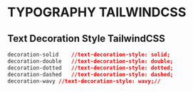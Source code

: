 # TYPOGRAPHY TAILWINDCSS

## Text Decoration Style TailwindCSS

```css
decoration-solid	//text-decoration-style: solid;
decoration-double	//text-decoration-style: double;
decoration-dotted	//text-decoration-style: dotted;
decoration-dashed	//text-decoration-style: dashed;
decoration-wavy	//text-decoration-style: wavy;//
```
